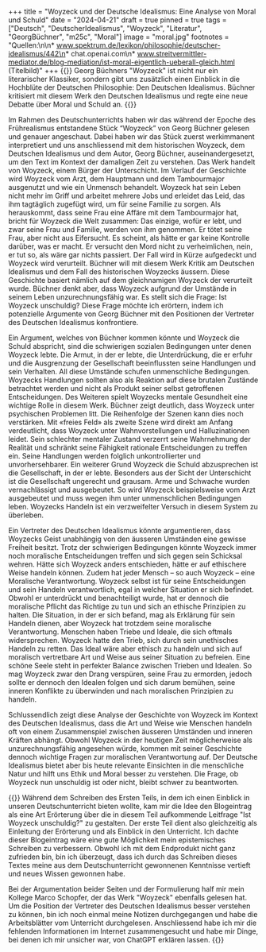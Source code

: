 +++
title = "Woyzeck und der Deutsche Idealismus: Eine Analyse von Moral und Schuld"
date = "2024-04-21"
draft = true
pinned = true
tags = ["Deutsch", "DeutscherIdealismus", "Woyzeck", "Literatur", "GeorgBüchner", "m25c", "Moral"]
image = "moral.jpg"
footnotes = "Quellen:\n\n* www.spektrum.de/lexikon/philosophie/deutscher-idealismus/442\n* chat.openai.com\n* www.streitvermittler-mediator.de/blog-mediation/ist-moral-eigentlich-ueberall-gleich.html (Titelbild)"
+++
{{<lead>}}
Georg Büchners "Woyzeck" ist nicht nur ein literarischer Klassiker, sondern gibt uns zusätzlich einen Einblick in die Hochblüte der Deutschen Philosophie: Den Deutschen Idealismus. Büchner kritisiert mit diesem Werk den Deutschen Idealismus und regte eine neue Debatte über Moral und Schuld an.
{{</lead>}}

Im Rahmen des Deutschunterrichts haben wir das während der Epoche des Frührealismus entstandene Stück “Woyzeck” von Georg Büchner gelesen und genauer angeschaut. Dabei haben wir das Stück zuerst werkimmanent interpretiert und uns anschliessend mit dem historischen Woyzeck, dem Deutschen Idealismus und dem Autor, Georg Büchner, auseinandergesetzt, um den Text im Kontext der damaligen Zeit zu verstehen.
Das Werk handelt von Woyzeck, einem Bürger der Unterschicht. Im Verlauf der Geschichte wird Woyzeck vom Arzt, dem Hauptmann und dem Tambourmajor ausgenutzt und wie ein Unmensch behandelt. Woyzeck hat sein Leben nicht mehr im Griff und arbeitet mehrere Jobs und erleidet das Leid, das ihm tagtäglich zugefügt wird, um für seine Familie zu sorgen. Als herauskommt, dass seine Frau eine Affäre mit dem Tambourmajor hat, bricht für Woyzeck die Welt zusammen: Das einzige, wofür er lebt, und zwar seine Frau und Familie, werden von ihm genommen. Er tötet seine Frau, aber nicht aus Eifersucht. Es scheint, als hätte er gar keine Kontrolle darüber, was er macht. Er versucht den Mord nicht zu verheimlichen, nein, er tut so, als wäre gar nichts passiert. Der Fall wird in Kürze aufgedeckt und Woyzeck wird verurteilt.
Büchner will mit diesem Werk Kritik am Deutschen Idealismus und dem Fall des historischen Woyzecks äussern. Diese Geschichte basiert nämlich auf dem gleichnamigen Woyzeck der verurteilt wurde. Büchner denkt aber, dass Woyzeck aufgrund der Umstände in seinem Leben unzurechnungsfähig war. Es stellt sich die Frage: Ist Woyzeck unschuldig? Diese Frage möchte ich erörtern, indem ich potenzielle Argumente von Georg Büchner mit den Positionen der Vertreter des Deutschen Idealismus konfrontiere.

Ein Argument, welches von Büchner kommen könnte und Woyzeck die Schuld abspricht, sind die schwierigen sozialen Bedingungen unter denen Woyzeck lebte. Die Armut, in der er lebte, die Unterdrückung, die er erfuhr und die Ausgrenzung der Gesellschaft beeinflussten seine Handlungen und sein Verhalten. All diese Umstände schufen unmenschliche Bedingungen. Woyzecks Handlungen sollten also als Reaktion auf diese brutalen Zustände betrachtet werden und nicht als Produkt seiner selbst getroffenen Entscheidungen. 
Des Weiteren spielt Woyzecks mentale Gesundheit eine wichtige Rolle in diesem Werk. Büchner zeigt deutlich, dass Woyzeck unter psychischen Problemen litt. Die Reihenfolge der Szenen kann dies noch verstärken. Mit «freies Feld» als zweite Szene wird direkt am Anfang verdeutlicht, dass Woyzeck unter Wahnvorstellungen und Halluzinationen leidet. Sein schlechter mentaler Zustand verzerrt seine Wahrnehmung der Realität und schränkt seine Fähigkeit rationale Entscheidungen zu treffen ein. Seine Handlungen werden folglich unkontrollierter und unvorhersehbarer.
Ein weiterer Grund Woyzeck die Schuld abzusprechen ist die Gesellschaft, in der er lebte. Besonders aus der Sicht der Unterschicht ist die Gesellschaft ungerecht und grausam. Arme und Schwache wurden vernachlässigt und ausgebeutet. So wird Woyzeck beispielsweise vom Arzt ausgebeutet und muss wegen ihm unter unmenschlichen Bedingungen leben. Woyzecks Handeln ist ein verzweifelter Versuch in diesem System zu überleben.

Ein Vertreter des Deutschen Idealismus könnte argumentieren, dass Woyzecks Geist unabhängig von den äusseren Umständen eine gewisse Freiheit besitzt. Trotz der schwierigen Bedingungen könnte Woyzeck immer noch moralische Entscheidungen treffen und sich gegen sein Schicksal wehren. Hätte sich Woyzeck anders entschieden, hätte er auf ethischere Weise handeln können.
Zudem hat jeder Mensch – so auch Woyzeck – eine Moralische Verantwortung. Woyzeck selbst ist für seine Entscheidungen und sein Handeln verantwortlich, egal in welcher Situation er sich befindet. Obwohl er unterdrückt und benachteiligt wurde, hat er dennoch die moralische Pflicht das Richtige zu tun und sich an ethische Prinzipien zu halten. Die Situation, in der er sich befand, mag als Erklärung für sein Handeln dienen, aber Woyzeck hat trotzdem seine moralische Verantwortung.
Menschen haben Triebe und Ideale, die sich oftmals widersprechen. Woyzeck hatte den Trieb, sich durch sein unethisches Handeln zu retten. Das Ideal wäre aber ethisch zu handeln und sich auf moralisch vertretbare Art und Weise aus seiner Situation zu befreien. Eine schöne Seele steht in perfekter Balance zwischen Trieben und Idealen. So mag Woyzeck zwar den Drang verspüren, seine Frau zu ermorden, jedoch sollte er dennoch den Idealen folgen und sich darum bemühen, seine inneren Konflikte zu überwinden und nach moralischen Prinzipien zu handeln.

Schlussendlich zeigt diese Analyse der Geschichte von Woyzeck im Kontext des Deutschen Idealismus, dass die Art und Weise wie Menschen handeln oft von einem Zusammenspiel zwischen äusseren Umständen und inneren Kräften abhängt. Obwohl Woyzeck in der heutigen Zeit möglicherweise als unzurechnungsfähig angesehen würde, kommen mit seiner Geschichte dennoch wichtige Fragen zur moralischen Verantwortung auf. Der Deutsche Idealismus bietet aber bis heute relevante Einsichten in die menschliche Natur und hilft uns Ethik und Moral besser zu verstehen. Die Frage, ob Woyzeck nun unschuldig ist oder nicht, bleibt schwer zu beantworten.

{{<box title="Arbeitsprozess und Reflexion">}}
Während dem Schreiben des Ersten Teils, in dem ich einen Einblick in unseren Deutschunterricht bieten wollte, kam mir die Idee den Blogeintrag als eine Art Erörterung über die in diesem Teil aufkommende Leitfrage "Ist Woyzeck unschuldig?" zu gestalten. Der erste Teil dient also gleichzeitig als Einleitung der Erörterung und als Einblick in den Unterricht. Ich dachte dieser Blogeintrag wäre eine gute Möglichkeit mein epistemisches Schreiben zu verbessern. Obwohl ich mit dem Endprodukt nicht ganz zufrieden bin, bin ich überzeugt, dass ich durch das Schreiben dieses Textes meine aus dem Deutschunterricht gewonnenen Kenntnisse vertieft und neues Wissen gewonnen habe. 

Bei der Argumentation beider Seiten und der Formulierung half mir mein Kollege Marco Schopfer, der das Werk "Woyzeck" ebenfalls gelesen hat. Um die Position der Vertreter des Deutschen Idealismus besser verstehen zu können, bin ich noch einmal meine Notizen durchgegangen und habe die Arbeitsblätter vom Unterricht durchgelesen. Anschliessend habe ich mir die fehlenden Informationen im Internet zusammengesucht und habe mir Dinge, bei denen ich mir unsicher war, von ChatGPT erklären lassen. 
{{</box>}}